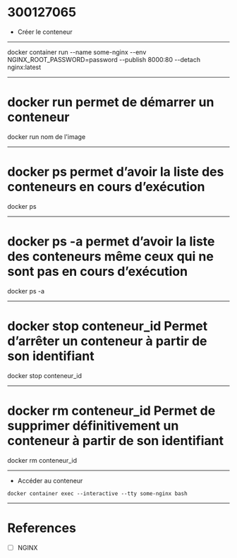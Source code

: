 # 300127065

* Créer le conteneur

-------------------------------------------------------------------------------------------

docker container run --name some-nginx --env NGINX_ROOT_PASSWORD=password --publish 8000:80 --detach nginx:latest

------------------------------------------------------------------------------------------------
# docker run permet de démarrer un conteneur

docker run nom de l'image 

------------------------------------------------------------------------------------------------

# docker ps	permet d’avoir la liste des conteneurs en cours d’exécution

docker ps

------------------------------------------------------------------------------------------------

# docker ps -a	permet d’avoir la liste des conteneurs même ceux qui ne sont pas en cours d’exécution

docker ps -a

------------------------------------------------------------------------------------------------

# docker stop conteneur_id Permet d’arrêter un conteneur à partir de son identifiant

docker stop conteneur_id

------------------------------------------------------------------------------------------------

# docker rm conteneur_id	Permet de supprimer définitivement un conteneur à partir de son identifiant

docker rm conteneur_id

------------------------------------------------------------------------------------------------

* Accéder au conteneur

```
docker container exec --interactive --tty some-nginx bash
```
------------------------------------------------------------------------------------------------
# References

- [ ] NGINX

